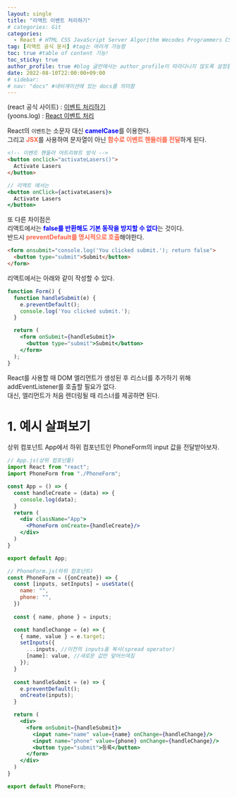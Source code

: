 ```yaml
---
layout: single
title: "리액트 이벤트 처리하기"
# categories: Git
categories:
  - React # HTML CSS JavaScript Server Algorithm Wecodes Programmers CS Github Blog
tag: [리액트 공식 문서] #tag는 여러개 가능함
toc: true #table of content 기능!
toc_sticky: true
author_profile: true #blog 글안에서는 author_profile이 따라다니지 않도록 설정함
date: 2022-08-10T22:00:00+09:00
# sidebar:
# nav: "docs" #네비게이션에 있는 docs를 의미함
---
```

(react 공식 사이트) : [이벤트 처리하기](https://ko.reactjs.org/docs/handling-events.html)  
(yoons.log) : [React 이벤트 처리](https://velog.io/@yoonvelog/React-%EC%9D%B4%EB%B2%A4%ED%8A%B8-%EC%B2%98%EB%A6%AC)  

React의 `이벤트`는 소문자 대신 <span class="blue">camelCase</span>를 이용한다.  
그리고 <span class="tomato">JSX</span>를 사용하여 문자열이 아닌 <span class="tomato">함수로 이벤트 핸들러를 전달</span>하게 된다.  

```html
<!-- 이벤트 핸들러 어트리뷰트 방식 -->
<button onclick="activateLasers()">
  Activate Lasers
</button>
```

```jsx
// 리액트 에서는
<button onClick={activateLasers}>
  Activate Lasers
</button>
```

또 다른 차이점은  
리액트에서는 <span class="blue">false를 반환해도 기본 동작을 방지할 수 없다</span>는 것이다.  
반드시 <span class="tomato">preventDefault를 명시적으로 호출</span>해야한다.  

```html
<form onsubmit="console.log('You clicked submit.'); return false">
  <button type="submit">Submit</button>
</form>
```

리액트에서는 아래와 같이 작성할 수 있다.  

```jsx
function Form() {
  function handleSubmit(e) {
    e.preventDefault();
    console.log('You clicked submit.');
  }

  return (
    <form onSubmit={handleSubmit}>
      <button type="submit">Submit</button>
    </form>
  );
}
```

React를 사용할 때 DOM 엘리먼트가 생성된 후 리스너를 추가하기 위해 addEventListener를 호출할 필요가 없다.  
대신, 엘리먼트가 처음 렌더링될 때 리스너를 제공하면 된다.  

# 1. 예시 살펴보기
상위 컴포넌트 App에서 하위 컴포넌트인 PhoneForm의 input 값을 전달받아보자.  

```jsx
// App.js(상위 컴포넌틑)
import React from "react";
import PhoneForm from "./PhoneForm";

const App = () => {
  const handleCreate = (data) => {
    console.log(data);
  }
  return (
    <div className="App">
      <PhoneForm onCreate={handleCreate}/>
    </div>
  )
}

export default App;
```

```jsx
// PhoneForm.js(하위 컴포넌트)
const PhoneForm = ({onCreate}) => {
  const [inputs, setInputs] = useState({
    name: "",
    phone: "",
  })
  
  const { name, phone } = inputs;

  const handleChange = (e) => {
    { name, value } = e.target;
    setInputs({
      ...inputs, //이전의 inputs을 복사(spread operator)
      [name]: value, //새로운 값만 덮어쓰여짐
    });
  }
  
  const handleSubmit = (e) => {
    e.preventDefault();
    onCreate(inputs);
  }

  return (
    <div>
      <form onSubmit={handleSubmit}>
        <input name="name" value={name} onChange={handleChange}/>
        <input name="phone" value={phone} onChange={handleChange}/>
        <button type="submit">등록</button>
      </form>
    </div>
  )
}

export default PhoneForm;
```

<style>
.red {
  color: red;
  font-weight: bold;
}

.tomato {
  color: tomato;
  font-weight: bold;
}

.blue {
  color: blue;
  font-weight: bold;
}

.royalblue {
  color: royalblue;
  font-weight: bold;
}

.forestgreen {
  color: forestgreen;
  font-weight: bold;
}

.darkorange {
  color: darkorange;
  font-weight: bold;
}
</style>

<!-- ### 2. Link 넣기

```

유형 1: (설명어를 입력) : [gunhee's coding blog](https://gunhee-jeong.github.io/)
유형 2: (URL 자동연결) : <https://gunhee-jeong.github.io/>
유형 3: (동일 파일 내 '문단으로 이동') : [1. Header로 이동](###-1-header)

```

유형 1: (설명어를 입력) : [gunhee's coding blog](https://gunhee-jeong.github.io/)
유형 2: (URL 자동연결) : <https://gunhee-jeong.github.io/>
유형 3: (동일 파일 내 '문단으로 이동') : [1. Header로 이동](#1-header)
유형 3의 방법

1. 특수문자를 제거
2. 스페이스는 -로 바꾸고
3. 대문자는 소문자로!
   그래서 ### 1. Header -> #1-header

## Link: [google][https://www.google.com/]

### 3. 수평선

```

---

```

---

### 4. 라인 바꾸기

```

스페이스바를 2번 눌러주면 다음칸으로
이동할 수 있어요!

```

---

스페이스바를 2번 눌러주면
다음칸으로 이동할 수 있어요!

### 5. list 만들기

```

1. 1번
2. 2번
3. 3번

- 순서없는 list
  - 순서없는 list
    - 순서없는 list

```

1. 1번
2. 2번
3. 3번

- 순서없는 list
  - 순서없는 list
    - 순서없는 list

---

### 6. font 관련

```

**진하게** -> 볼드
_기울여서_ -> 이탤릭체
~~취소선~~ -> 취소선

<ul>밑줄넣기</ul> -> 밑줄
<span style="color:red">빨간 글씨</span> -> 글자색
이것이 `인라인` 입니다 -> 인라인 코드
```

**진하게** -> 볼드
_기울여서_ -> 이탤릭체
~~취소선~~ -> 취소선
<u>밑줄넣기</u> -> 밑줄
<span style="color:red">빨간 글씨</span>
이것이 `인라인` 입니다 -> 인라인 코드

---

### 7. 인용구문

```
> coding
>
> > JavaScript
> >
> > > 내가 프짱!
```

> coding
>
> > JavaScript
> >
> > > 내가 프짱!

---

### 8. 이미지 삽입

```
유형1: ('사이즈를 조절' -> HTML 태그 사용) : <img src="https://gunhee-jeong.github.io/assets/images/blogLogo.png" width="300" height="200">
유형2: (이미지 삽입 후 -> 링크 걸기)
[![이미지](https://gunhee-jeong.github.io/assets/images/blogLogo/blogLogo.png)](https://gunhee-jeong.github.io/)
```

유형1: ('사이즈를 조절' -> HTML 태그 사용) : <img src="https://gunhee-jeong.github.io/assets/images/blogLogo.png" width="300" height="200">
유형2: (이미지 삽입 후 -> 링크 걸기)
[![이미지](https://gunhee-jeong.github.io/assets/images/blogLogo.png)](https://gunhee-jeong.github.io/)

### 9. 표 만들기

```
||국어|영어|
| :--- | ---: | :--: |
|건희 | 100점 | 100점
|철수 | 100점 | 100점
```

|      |  국어 | 영어  |
| :--- | ----: | :---: |
| 건희 | 100점 | 100점 |
| 철수 | 100점 | 100점 |

> - header를 넣고 싶은 경우 ---을 사용하고 :을 이용하여 정렬에 사용함!

### 10. 토글 만들기

```
<details>
<summary>여기를 누르세요</summary>
<div markdown="1">
숨겨진 내용
</div>
</details>
```

<details>
<summary>여기를 누르세요</summary>
<div markdown="1">
숨겨진 내용
</div>
</details> -->
